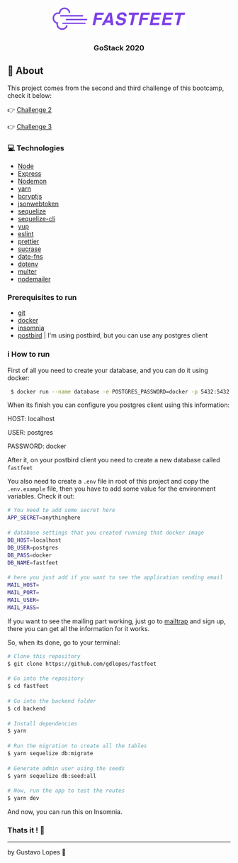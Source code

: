 <h1 align="center">
  <img alt="Fastfeet" title="Fastfeet" src=".github/logo.png" width="300px" />
</h1>

<h3 align="center">
  GoStack 2020
</h3>

## :rocket: About

This project comes from the second and third challenge of this bootcamp, check it below:

:point_right: [Challenge 2](https://github.com/Rocketseat/bootcamp-gostack-desafio-02)

:point_right: [Challenge 3](https://github.com/Rocketseat/bootcamp-gostack-desafio-03/blob/master/README.md#desafio-03-continuando-aplica%C3%A7%C3%A3o)

### :computer: Technologies

- [Node](https://nodejs.org/en/)
- [Express](https://expressjs.com/)
- [Nodemon](https://github.com/remy/nodemon)
- [yarn](https://yarnpkg.com/)
- [bcryptjs](https://github.com/dcodeIO/bcrypt.js/)
- [jsonwebtoken](https://github.com/auth0/node-jsonwebtoken)
- [sequelize](https://sequelize.org/)
- [sequelize-cli](https://github.com/sequelize/cli)
- [yup](https://github.com/jquense/yup)
- [eslint](https://eslint.org/)
- [prettier](https://prettier.io/)
- [sucrase](https://github.com/alangpierce/sucrase)
- [date-fns](https://date-fns.org/)
- [dotenv](https://www.npmjs.com/package/dotenv)
- [multer](https://github.com/expressjs/multer)
- [nodemailer](https://nodemailer.com/about/)

### Prerequisites to run

- [git](https://git-scm.com/)
- [docker](https://www.docker.com/)
- [insomnia](https://insomnia.rest/)
- [postbird](hhttps://www.electronjs.org/apps/postbird) | I'm using postbird, but you can use any postgres client

### :information_source: How to run

First of all you need to create your database, and you can do it using docker:

```bash
 $ docker run --name database -e POSTGRES_PASSWORD=docker -p 5432:5432 -d postgres
```

When its finish you can configure you postgres client using this information:

HOST: localhost

USER: postgres

PASSWORD: docker

After it, on your postbird client you need to create a new database called `fastfeet`

You also need to create a `.env` file in root of this project and copy the `.env.example` file, then you have to add some value for the environment variables. Check it out:

```bash
# You need to add some secret here
APP_SECRET=anythinghere

# database settings that you created running that docker image
DB_HOST=localhost
DB_USER=postgres
DB_PASS=docker
DB_NAME=fastfeet

# here you just add if you want to see the application sending email
MAIL_HOST=
MAIL_PORT=
MAIL_USER=
MAIL_PASS=

```

If you want to see the mailing part working, just go to [mailtrap](https://mailtrap.io/) and sign up, there you can get all the information for it works.

So, when its done, go to your terminal:

```bash
# Clone this repository
$ git clone https://github.com/gdlopes/fastfeet

# Go into the repository
$ cd fastfeet

# Go into the backend folder
$ cd backend

# Install dependencies
$ yarn

# Run the migration to create all the tables
$ yarn sequelize db:migrate

# Generate admin user using the seeds
$ yarn sequelize db:seed:all

# Now, run the app to test the routes
$ yarn dev

```

And now, you can run this on Insomnia.

### Thats it ! :wave:

---

by Gustavo Lopes :tada:
